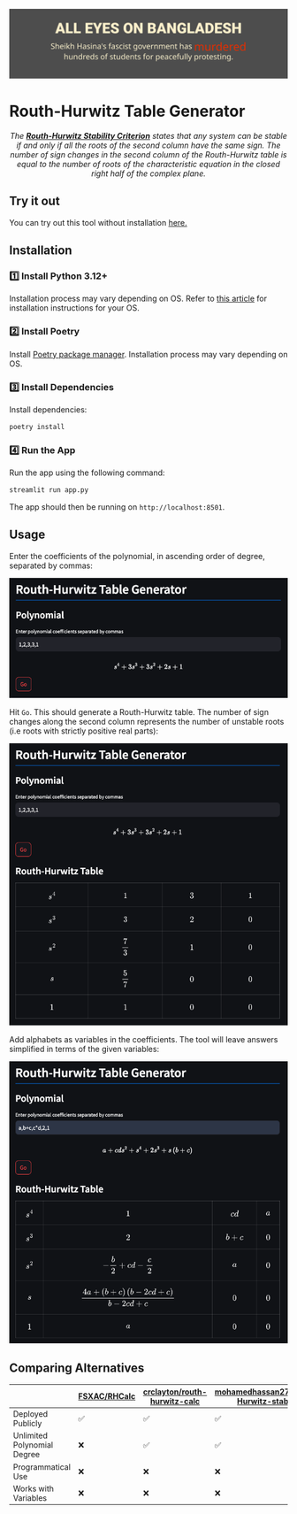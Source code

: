 [![All Eyes On Bangladesh](https://github.com/alvii147/peoples-banner-for-bangladesh/blob/main/github/banner-black.svg)](https://www.aljazeera.com/program/newsfeed/2024/7/24/bangladeshs-deadly-protests-explained)

# Routh-Hurwitz Table Generator

<p align="center">
    <i>The <strong><a href="https://en.wikipedia.org/wiki/Routh%E2%80%93Hurwitz_stability_criterion">Routh-Hurwitz Stability Criterion</a></strong> states that any system can be stable if and only if all the roots of the second column have the same sign. The number of sign changes in the second column of the Routh-Hurwitz table is equal to the number of roots of the characteristic equation in the closed right half of the complex plane.</i>
</p>

## Try it out

You can try out this tool without installation [here.](https://routhhurwitz.streamlit.app/)

## Installation

### :one: Install Python 3.12+

Installation process may vary depending on OS. Refer to [this article](https://realpython.com/installing-python/) for installation instructions for your OS.

### :two: Install Poetry

Install [Poetry package manager](https://python-poetry.org/). Installation process may vary depending on OS.

### :three: Install Dependencies

Install dependencies:

```bash
poetry install
```

### :four: Run the App

Run the app using the following command:

```bash
streamlit run app.py
```

The app should then be running on `http://localhost:8501`.

## Usage

Enter the coefficients of the polynomial, in ascending order of degree, separated by commas:

![Polynomial](img/polynomial.png)

Hit `Go`. This should generate a Routh-Hurwitz table. The number of sign changes along the second column represents the number of unstable roots (i.e roots with strictly positive real parts):

![Routh Hurwitz Table](img/table.png)

Add alphabets as variables in the coefficients. The tool will leave answers simplified in terms of the given variables:

![Routh Hurwitz Table with Variables](img/table_with_variables.png)

## Comparing Alternatives

&nbsp; | [FSXAC/RHCalc](https://github.com/FSXAC/RHCalc) | [crclayton/routh-hurwitz-calc](https://github.com/crclayton/routh-hurwitz-calc) | [mohamedhassan279/Routh-Hurwitz-stability](https://github.com/mohamedhassan279/Routh-Hurwitz-stability) | [alvii147/RouthHurwitz](https://github.com/alvii147/RouthHurwitz)
--- | --- | --- | --- | ---
Deployed Publicly | :white_check_mark: | :white_check_mark: | :white_check_mark: | :white_check_mark:
Unlimited Polynomial Degree | :x: | :white_check_mark: | :white_check_mark: | :white_check_mark:
Programmatical Use | :x: | :x: | :x: | :white_check_mark:
Works with Variables | :x: | :x: | :x: | :white_check_mark:
